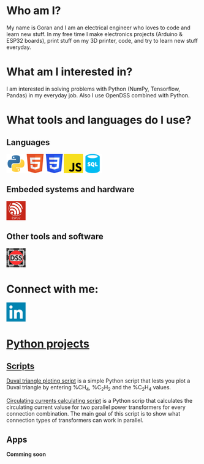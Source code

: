 # Who am I?
My name is Goran and I am an electrical engineer who loves to code and learn new stuff. In my free time I make electronics projects (Arduino & ESP32 boards), print stuff on my 3D printer, code, and try to learn new stuff everyday. 

# What am I interested in?
I am interested in solving problems with Python (NumPy, Tensorflow, Pandas) in my everyday job. Also I use OpenDSS combined with Python. 

# What tools and languages do I use?

## Languages
<img align="left" alt="python" width="50px" src="./img/python-svgrepo-com.svg"/>
<img align="left" alt="html5" width="50px" src="./img/html5-svgrepo-com.svg"/>
<img align="left" alt="css3" width="50px" src="./img/css3-svgrepo-com.svg"/>
<img align="left" alt="javascritp" width="50px" src="./img/javascript-svgrepo-com.svg"/>
<img align="left" alt="sql" width="50px" src="./img/sql-database-generic-svgrepo-com.svg"/>
<br><br><br>

## Embeded systems and hardware
<img align="left" alt="esp32" width="50px" src="./img/esp32.jpg"/>
<br><br><br>

## Other tools and software
<img align="left" alt="opendss" width="50px" src="./img/opendss.webp"/>
<br><br><br>

# Connect with me:

<a href="https://www.linkedin.com/in/goran-%C5%A1ostarko-b6a10647/"> <img align="left" alt="gsostarko" width="50px" src="./img/linkedin-svgrepo-com.svg"/><br><br><br>
  
# Python projects
## Scripts
[Duval triangle ploting script](https://github.com/gsostarko/duval_triangle) is a simple Python script that lests you plot a Duval triangle by entering %CH<sub>4</sub>, %C<sub>2</sub>H<sub>2</sub> and the %C<sub>2</sub>H<sub>4</sub> values.

[Circulating currents calculating script](https://github.com/gsostarko/circulating_currents) is a Python scrip that calculates the circulating current valuse for two parallel power transformers for every connection combination. The main goal of this script is to show what connection types of transformers can work in parallel.

## Apps 
**Comming soon**
